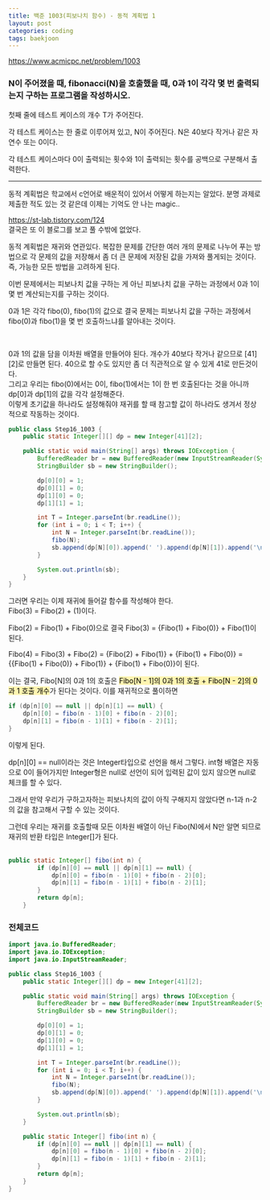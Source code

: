 ```yaml
---
title: 백준 1003(피보나치 함수) - 동적 계획법 1
layout: post
categories: coding
tags: baekjoon
---
```

<https://www.acmicpc.net/problem/1003>
### N이 주어졌을 때, fibonacci(N)을 호출했을 때, 0과 1이 각각 몇 번 출력되는지 구하는 프로그램을 작성하시오.
첫째 줄에 테스트 케이스의 개수 T가 주어진다.

각 테스트 케이스는 한 줄로 이루어져 있고, N이 주어진다. N은 40보다 작거나 같은 자연수 또는 0이다.    

각 테스트 케이스마다 0이 출력되는 횟수와 1이 출력되는 횟수를 공백으로 구분해서 출력한다.
<hr>
동적 계획법은 학교에서 c언어로 배운적이 있어서 어떻게 하는지는 알았다. 분명 과제로 제출한 적도 있는 것 같은데 이제는 기억도 안 나는 magic..

<https://st-lab.tistory.com/124>    
결국은 또 이 블로그를 보고 풀 수밖에 없었다.    

동적 계획법은 재귀와 연관있다. 복잡한 문제를 간단한 여러 개의 문제로 나누어 푸는 방법으로 각 문제의 값을 저장해서 좀 더 큰 문제에 저장된 값을 가져와 풀게되는 것이다. 즉, 가능한 모든 방법을 고려하게 된다.    

이번 문제에서는 피보나치 값을 구하는 게 아닌 피보나치 값을 구하는 과정에서 0과 1이 몇 번 계산되는지를 구하는 것이다.    

0과 1은 각각 fibo(0), fibo(1)의 값으로 결국 문제는 피보나치 값을 구하는 과정에서 fibo(0)과 fibo(1)을 몇 번 호출하느냐를 알아내는 것이다.    

<br>

0과 1의 값을 담을 이차원 배열을 만들어야 된다. 개수가 40보다 작거나 같으므로 [41][2]로 만들면 된다. 40으로 할 수도 있지만 좀 더 직관적으로 알 수 있게 41로 만든것이다.     
그리고 우리는 fibo(0)에서는 0이, fibo(1)에서는 1이 한 번 호출된다는 것을 아니까 dp[0]과 dp[1]의 값을 각각 설정해준다.    
이렇게 초기값을 하나라도 설정해줘야 재귀를 할 때 참고할 값이 하나라도 생겨서 정상적으로 작동하는 것이다.    


```java
public class Step16_1003 {
    public static Integer[][] dp = new Integer[41][2];

    public static void main(String[] args) throws IOException {
        BufferedReader br = new BufferedReader(new InputStreamReader(System.in));
        StringBuilder sb = new StringBuilder();

        dp[0][0] = 1;
        dp[0][1] = 0;
        dp[1][0] = 0;
        dp[1][1] = 1;

        int T = Integer.parseInt(br.readLine());
        for (int i = 0; i < T; i++) {
            int N = Integer.parseInt(br.readLine());
            fibo(N);
            sb.append(dp[N][0]).append(' ').append(dp[N][1]).append('\n');
        }

        System.out.println(sb);
    }
}
```

그러면 우리는 이제 재귀에 들어갈 함수를 작성해야 한다.    
Fibo(3) = Fibo(2) + (1)이다.    

Fibo(2) = Fibo(1) + Fibo(0)으로 결국 Fibo(3) = {Fibo(1) + Fibo(0)} + Fibo(1)이 된다.    

Fibo(4) = Fibo(3) + Fibo(2) = {Fibo(2) + Fibo(1)} + {Fibo(1) + Fibo(0)} = {{Fibo(1) + Fibo(0)} + Fibo(1)} + {Fibo(1) + Fibo(0)}이 된다.    

이는 결국, Fibo[N]의 0과 1의 호출은 <mark style='background-color: #fff5b1'>Fibo[N - 1]의 0과 1의 호출 + Fibo[N - 2]의 0과 1 호출 개수</mark>가 된다는 것이다. 이를 재귀적으로 풀이하면

```java
if (dp[n][0] == null || dp[n][1] == null) {
    dp[n][0] = fibo(n - 1)[0] + fibo(n - 2)[0];
    dp[n][1] = fibo(n - 1)[1] + fibo(n - 2)[1];
}
```
이렇게 된다.    

dp[n][0] == null이라는 것은 Integer타입으로 선언을 해서 그렇다. int형 배열은 자동으로 0이 들어가지만 Integer형은 null로 선언이 되어 입력된 값이 있지 않으면 null로 체크를 할 수 있다.    

그래서 만약 우리가 구하고자하는 피보나치의 값이 아직 구해지지 않았다면 n-1과 n-2의 값을 참고해서 구할 수 있는 것이다.

그런데 우리는 재귀를 호출할때 모든 이차원 배열이 아닌 Fibo(N)에서 N만 알면 되므로 재귀의 반환 타입은 Integer[]가 된다.    
<br>

```java
public static Integer[] fibo(int n) {
        if (dp[n][0] == null || dp[n][1] == null) {
            dp[n][0] = fibo(n - 1)[0] + fibo(n - 2)[0];
            dp[n][1] = fibo(n - 1)[1] + fibo(n - 2)[1];
        }
        return dp[n];
    }
```

### 전체코드    

```java
import java.io.BufferedReader;
import java.io.IOException;
import java.io.InputStreamReader;

public class Step16_1003 {
    public static Integer[][] dp = new Integer[41][2];

    public static void main(String[] args) throws IOException {
        BufferedReader br = new BufferedReader(new InputStreamReader(System.in));
        StringBuilder sb = new StringBuilder();

        dp[0][0] = 1;
        dp[0][1] = 0;
        dp[1][0] = 0;
        dp[1][1] = 1;

        int T = Integer.parseInt(br.readLine());
        for (int i = 0; i < T; i++) {
            int N = Integer.parseInt(br.readLine());
            fibo(N);
            sb.append(dp[N][0]).append(' ').append(dp[N][1]).append('\n');
        }

        System.out.println(sb);
    }

    public static Integer[] fibo(int n) {
        if (dp[n][0] == null || dp[n][1] == null) {
            dp[n][0] = fibo(n - 1)[0] + fibo(n - 2)[0];
            dp[n][1] = fibo(n - 1)[1] + fibo(n - 2)[1];
        }
        return dp[n];
    }
}
```
